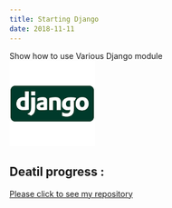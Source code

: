 ```yaml
---
title: Starting Django
date: 2018-11-11
---
```

Show how to use Various Django module  
<img src="/assets/img/djangologo.png" alt="drawing" style="width:30%;height:30%"/>
## Deatil progress : 
<a href='https://github.com/woodpeck12/djangosocial/blob/master/readme.md' target="_blank">Please click to see my repository</a>
